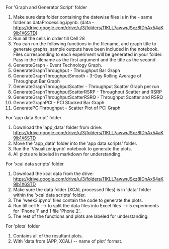 For 'Graph and Generator Script' folder

1. Make sure data folder containing the datewise files is in the  - same folder as dataProcessing.ipynb. (data - https://drive.google.com/drive/u/3/folders/11KLL7awwrJSxz8IDhAx54aK9lb1X6STD)
2. Run all the cells in order till Cell 28
3. You can run the following functions in the filename, and graph title to generate graphs, sample outputs have been included in the notebook. Files corresponding to each experiment will be generated in your folder. Pass in the filename as the first argument and the title as the second
  1. GenerateGraph - Event Technology Graph.
  2. GenerateGraphThroughput - Throughput Bar Graph
  3. GenerateGraphThroughputSmooth - 3-Day Rolling Average of Throughput Bar Graph
  4. GenerateGraphThroughputScatter - Throughput Scatter Graph per run
  5. GenerateGraphThroughputScatterRSRP - Throughput Scatter and RSRP
  6. GenerateGraphThroughputScatterRSRQ - Throughput Scatter and RSRQ
  7. GenerateGraphPCI - PCI Stacked Bar Graph
  8. GeneratePCIThroughput - Scatter Plot of PCI Graph




For 'app data Script' folder
  1. Download the 'app_data' folder from  drive: https://drive.google.com/drive/u/3/folders/11KLL7awwrJSxz8IDhAx54aK9lb1X6STD
  2. Move the 'app_data' folder into the 'app data scripts' folder.
  3. Run the 'Visualizer.ipynb' notebook to generate the plots.
  4. All plots are labeled in markdown for understanding.


For 'xcal data scripts' folder

 1. Download the xcal data from the drive: https://drive.google.com/drive/u/3/folders/11KLL7awwrJSxz8IDhAx54aK9lb1X6STD
 2.  Make sure the data folder (XCAL processed files) is in 'data' folder within the 'xcal data scripts' folder.
 3.  The 'week3.ipynb' files contain the code to generate the plots.
 4. Run till cell 5 --> to split the data files into Excel files --> 5 experiments for 'Phone 1' and 1 file 'Phone 2'.
 5. The rest of the functions and plots are labeled for understanding.


For 'plots' folder

1. Contains all of the resultant plots.
2. With 'data from (APP, XCAL) --  name of plot'  format.
   

